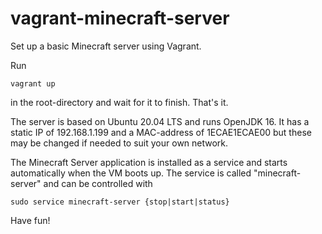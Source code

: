 # vagrant-minecraft-server
Set up a basic Minecraft server using Vagrant.

Run
```
vagrant up
```
in the root-directory and wait for it to finish. That's it.

The server is based on Ubuntu 20.04 LTS and runs OpenJDK 16. It has a static IP of 192.168.1.199 and a MAC-address of 1ECAE1ECAE00 but these may be changed if needed to suit your own network.

The Minecraft Server application is installed as a service and starts automatically when the VM boots up. The service is called "minecraft-server" and can be controlled with
```
sudo service minecraft-server {stop|start|status}
```

Have fun!
